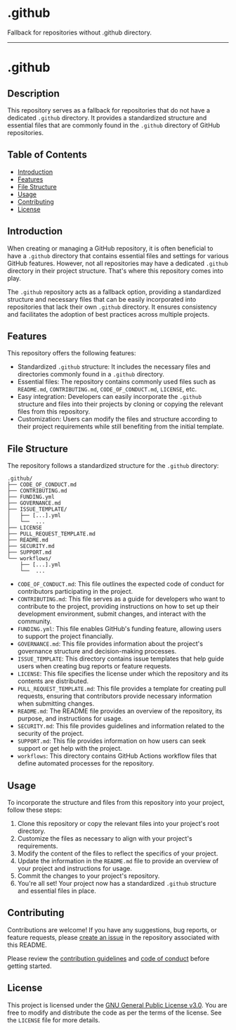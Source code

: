 # .github
Fallback for repositories without .github directory.

---

# .github

## Description

This repository serves as a fallback for repositories that do not have a dedicated `.github` directory. It provides a standardized structure and essential files that are commonly found in the `.github` directory of GitHub repositories.

## Table of Contents

- [Introduction](#introduction)
- [Features](#features)
- [File Structure](#file-structure)
- [Usage](#usage)
- [Contributing](#contributing)
- [License](#license)

## Introduction

When creating or managing a GitHub repository, it is often beneficial to have a `.github` directory that contains essential files and settings for various GitHub features. However, not all repositories may have a dedicated `.github` directory in their project structure. That's where this repository comes into play.

The `.github` repository acts as a fallback option, providing a standardized structure and necessary files that can be easily incorporated into repositories that lack their own `.github` directory. It ensures consistency and facilitates the adoption of best practices across multiple projects.

## Features

This repository offers the following features:

- Standardized `.github` structure: It includes the necessary files and directories commonly found in a `.github` directory.
- Essential files: The repository contains commonly used files such as `README.md`, `CONTRIBUTING.md`, `CODE_OF_CONDUCT.md`, `LICENSE`, etc.
- Easy integration: Developers can easily incorporate the `.github` structure and files into their projects by cloning or copying the relevant files from this repository.
- Customization: Users can modify the files and structure according to their project requirements while still benefiting from the initial template.

## File Structure

The repository follows a standardized structure for the `.github` directory:

```shell
.github/
├── CODE_OF_CONDUCT.md
├── CONTRIBUTING.md
├── FUNDING.yml
├── GOVERNANCE.md
├── ISSUE_TEMPLATE/
│   ├── [...].yml
│   └──  ...
├── LICENSE
├── PULL_REQUEST_TEMPLATE.md
├── README.md
├── SECURITY.md
├── SUPPORT.md
└── workflows/
    ├── [...].yml
    └──  ...
```


- `CODE_OF_CONDUCT.md`: This file outlines the expected code of conduct for contributors participating in the project.
- `CONTRIBUTING.md`: This file serves as a guide for developers who want to contribute to the project, providing instructions on how to set up their development environment, submit changes, and interact with the community.
- `FUNDING.yml`: This file enables GitHub's funding feature, allowing users to support the project financially.
- `GOVERNANCE.md`: This file provides information about the project's governance structure and decision-making processes.
- `ISSUE_TEMPLATE`: This directory contains issue templates that help guide users when creating bug reports or feature requests.
- `LICENSE`: This file specifies the license under which the repository and its contents are distributed.
- `PULL_REQUEST_TEMPLATE.md`: This file provides a template for creating pull requests, ensuring that contributors provide necessary information when submitting changes.
- `README.md`: The README file provides an overview of the repository, its purpose, and instructions for usage.
- `SECURITY.md`: This file provides guidelines and information related to the security of the project.
- `SUPPORT.md`: This file provides information on how users can seek support or get help with the project.
- `workflows`: This directory contains GitHub Actions workflow files that define automated processes for the repository.

## Usage

To incorporate the structure and files from this repository into your project, follow these steps:

1. Clone this repository or copy the relevant files into your project's root directory.
2. Customize the files as necessary to align with your project's requirements.
3. Modify the content of the files to reflect the specifics of your project.
4. Update the information in the `README.md` file to provide an overview of your project and instructions for usage.
5. Commit the changes to your project's repository.
6. You're all set! Your project now has a standardized `.github` structure and essential files in place.

## Contributing

Contributions are welcome! If you have any suggestions, bug reports, or feature requests, please [create an issue](https://github.com/your-repository/issues) in the repository associated with this README.

Please review the [contribution guidelines](CONTRIBUTING.md) and [code of conduct](CODE_OF_CONDUCT.md) before getting started.

## License

This project is licensed under the [GNU General Public License v3.0](LICENSE). You are free to modify and distribute the code as per the terms of the license. See the `LICENSE` file for more details.

